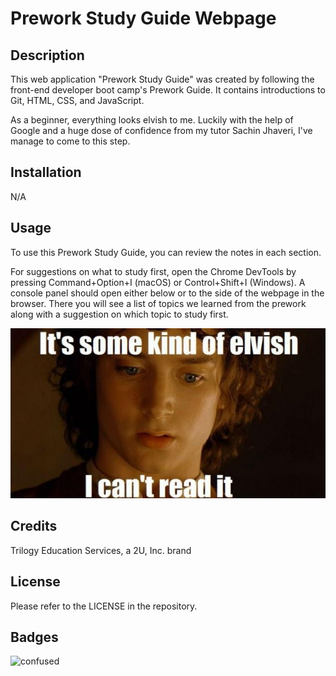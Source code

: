 # Prework Study Guide Webpage

## Description

This web application "Prework Study Guide" was created by following the front-end developer boot camp's Prework Guide. It contains introductions to Git, HTML, CSS, and JavaScript.

As a beginner, everything looks elvish to me. Luckily with the help of Google and a huge dose of confidence from my tutor Sachin Jhaveri, I've manage to come to this step.

## Installation

N/A

## Usage

To use this Prework Study Guide, you can review the notes in each section. 

For suggestions on what to study first, open the Chrome DevTools by pressing Command+Option+I (macOS) or Control+Shift+I (Windows). A console panel should open either below or to the side of the webpage in the browser. There you will see a list of topics we learned from the prework along with a suggestion on which topic to study first.

![alt text](assets/image.jpg)

## Credits

Trilogy Education Services, a 2U, Inc. brand

## License

Please refer to the LICENSE in the repository.

## Badges

![confused](https://img.shields.io/badge/status-confused-navy)


